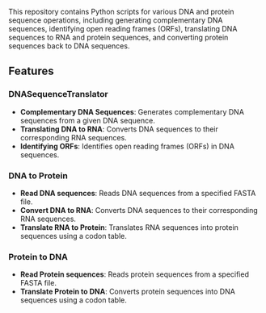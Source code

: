 This repository contains Python scripts for various DNA and protein sequence operations, including generating complementary DNA sequences, identifying open reading frames (ORFs), translating DNA sequences to RNA and protein sequences, and converting protein sequences back to DNA sequences.

## Features

### DNASequenceTranslator
- **Complementary DNA Sequences**: Generates complementary DNA sequences from a given DNA sequence.
- **Translating DNA to RNA**: Converts DNA sequences to their corresponding RNA sequences.
- **Identifying ORFs**: Identifies open reading frames (ORFs) in DNA sequences.

### DNA to Protein
- **Read DNA sequences**: Reads DNA sequences from a specified FASTA file.
- **Convert DNA to RNA**: Converts DNA sequences to their corresponding RNA sequences.
- **Translate RNA to Protein**: Translates RNA sequences into protein sequences using a codon table.

### Protein to DNA
- **Read Protein sequences**: Reads protein sequences from a specified FASTA file.
- **Translate Protein to DNA**: Converts protein sequences into DNA sequences using a codon table.
